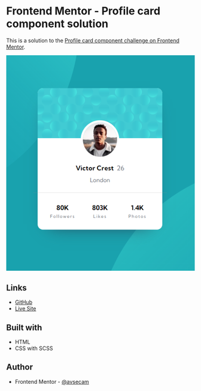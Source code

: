 # Frontend Mentor - Profile card component solution

This is a solution to the [Profile card component challenge on Frontend Mentor](https://www.frontendmentor.io/challenges/profile-card-component-cfArpWshJ).

![](./screenshot.png)

## Links

- [GitHub](https://github.com/avsecam/FM-ProfileCard)
- [Live Site](https://avsecam.github.io/FM-ProfileCard/)

## Built with

- HTML
- CSS with SCSS

## Author

- Frontend Mentor - [@avsecam](https://www.frontendmentor.io/profile/avsecam)
